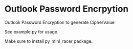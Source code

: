 # Outlook Password Encrpytion
Outlook Password Encryption to generate CipherValue


See example.py for usage.

Make sure to install py_mini_racer package.
